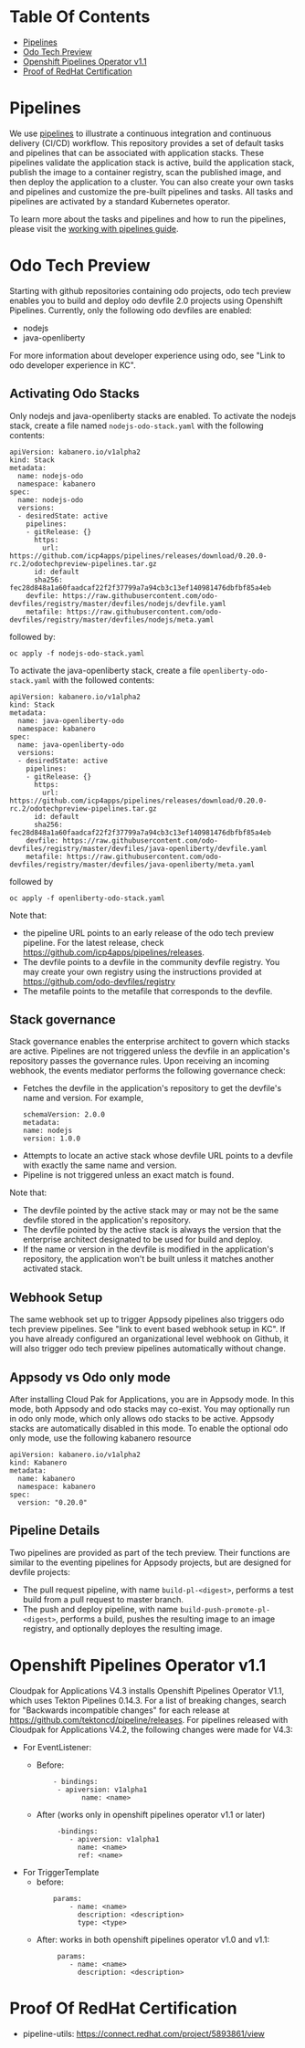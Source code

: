 # Table Of Contents

- [Pipelines](#Pipelines)
- [Odo Tech Preview](#Odo-Tech-Preview)
- [Openshift Pipelines Operator v1.1](#Openshift-Pipelines-Operator-v11)
- [Proof of RedHat Certification](#Proof-Of-RedHat-Certification)

# Pipelines

We use [pipelines](https://github.com/tektoncd/pipeline/tree/master/docs#usage) to illustrate a continuous integration and continuous delivery (CI/CD) workflow. This repository provides a set of default tasks and pipelines that can be associated with application stacks. These pipelines validate the application stack is active, build the application stack, publish the image to a container registry, scan the published image, and then deploy the application to a cluster. You can also create your own tasks and pipelines and customize the pre-built pipelines and tasks. All tasks and pipelines are activated by a standard Kubernetes operator.

To learn more about the tasks and pipelines and how to run the pipelines, please visit the [working with pipelines guide](https://kabanero.io/guides/working-with-pipelines/).


# Odo Tech Preview

Starting with github repositories containing odo projects, odo tech preview enables you to build and deploy odo devfile 2.0 projects using Openshift Pipelines. Currently, only the following odo devfiles are enabled:
- nodejs
- java-openliberty

For more information about developer experience using odo, see "Link to odo developer experience in KC".


## Activating Odo Stacks

Only nodejs and java-openliberty stacks are enabled. 
To activate the nodejs stack, create a file named `nodejs-odo-stack.yaml` with the following contents:

```
apiVersion: kabanero.io/v1alpha2
kind: Stack
metadata:
  name: nodejs-odo
  namespace: kabanero
spec:
  name: nodejs-odo
  versions:
  - desiredState: active
    pipelines:
    - gitRelease: {}
      https:
        url: https://github.com/icp4apps/pipelines/releases/download/0.20.0-rc.2/odotechpreview-pipelines.tar.gz
      id: default
      sha256: fec28d848a1a60faadcaf22f2f37799a7a94cb3c13ef140981476dbfbf85a4eb
    devfile: https://raw.githubusercontent.com/odo-devfiles/registry/master/devfiles/nodejs/devfile.yaml
    metafile: https://raw.githubusercontent.com/odo-devfiles/registry/master/devfiles/nodejs/meta.yaml
```

followed by:

```
oc apply -f nodejs-odo-stack.yaml
```

To activate the java-openliberty stack, create a file `openliberty-odo-stack.yaml` with the followed contents:

```
apiVersion: kabanero.io/v1alpha2
kind: Stack
metadata:
  name: java-openliberty-odo
  namespace: kabanero
spec:
  name: java-openliberty-odo
  versions:
  - desiredState: active
    pipelines:
    - gitRelease: {}
      https:
        url: https://github.com/icp4apps/pipelines/releases/download/0.20.0-rc.2/odotechpreview-pipelines.tar.gz
      id: default
      sha256: fec28d848a1a60faadcaf22f2f37799a7a94cb3c13ef140981476dbfbf85a4eb
    devfile: https://raw.githubusercontent.com/odo-devfiles/registry/master/devfiles/java-openliberty/devfile.yaml
    metafile: https://raw.githubusercontent.com/odo-devfiles/registry/master/devfiles/java-openliberty/meta.yaml
```

followed by

```
oc apply -f openliberty-odo-stack.yaml
```

Note that:
- the pipeline URL points to an early release of the odo tech preview pipeline. For the latest release, check https://github.com/icp4apps/pipelines/releases.
- The devfile points to a devfile in the community devfile registry. You may create your own registry using the instructions provided at https://github.com/odo-devfiles/registry
- The metafile points to the metafile that corresponds to the devfile.

## Stack governance

Stack governance enables the enterprise architect to govern which stacks are active. 
Pipelines are not triggered unless the devfile in an application's repository passes the governance rules.
Upon receiving an incoming webhook, the events mediator performs the following governance check:

- Fetches the devfile in the application's repository to get the devfile's name and version. For example,
  ```
  schemaVersion: 2.0.0
  metadata:
  name: nodejs
  version: 1.0.0
  ```
- Attempts to locate an active stack whose devfile URL points to a devfile with exactly the same name and version.
- Pipeline is not triggered unless an exact match is found.

Note that:

- The devfile pointed by the active stack may or may not be the same devfile stored in the application's repository.
- The devfile pointed by the active stack is always the version that the enterprise architect designated to be used for build and deploy.
- If the name or version in the devfile is modified in the application's repository, the application won't be built unless it matches another activated stack.

## Webhook Setup

The same webhook set up to trigger Appsody pipelines also triggers odo tech preview pipelines. See "link to event based webhook setup in KC". If you have already configured an organizational level webhook on Github, it will also trigger odo tech preview pipelines automatically without change.

## Appsody vs Odo only mode

After installing Cloud Pak for Applications, you are in Appsody mode. In this mode, both Appsody and odo stacks may co-exist.  You may optionally run in odo only mode, which only allows odo stacks to be active. Appsody stacks are automatically disabled in this mode. To enable the optional odo only mode, use the following kabanero resource 

```
apiVersion: kabanero.io/v1alpha2
kind: Kabanero
metadata:
  name: kabanero
  namespace: kabanero
spec:
  version: "0.20.0"
```

## Pipeline Details

Two pipelines are provided as part of the tech preview. Their functions are similar to the eventing pipelines for Appsody projects, but are designed for devfile projects:

- The pull request pipeline, with name `build-pl-<digest>`, performs a test build from a pull request to master branch.
- The push and deploy pipeline, with name `build-push-promote-pl-<digest>`, performs a build, pushes the resulting image to an image registry, and optionally deployes the resulting image.

<a name="Openshift-Pipelines-Operator-v11"></a>
# Openshift Pipelines Operator v1.1

Cloudpak for Applications V4.3 installs Openshift Pipelines Operator V1.1, which uses Tekton Pipelines 0.14.3. 
For a list of breaking changes, search for "Backwards incompatible changes" for each release at https://github.com/tektoncd/pipeline/releases. For pipelines released with Cloudpak for Applications V4.2, the following changes were made for V4.3:

- For EventListener:
  - Before:
     ```
         - bindings:
          - apiversion: v1alpha1
                name: <name>
     ```
  
  - After (works only in openshift pipelines operator v1.1 or later)
     ```
          -bindings:
             - apiversion: v1alpha1
               name: <name>
               ref: <name>
      ```
- For TriggerTemplate
  - before:
     ```
         params:
             - name: <name>
               description: <description>
               type: <type>
     ```
  - After: works in both openshift pipelines operator v1.0 and v1.1:
     ```
          params:
             - name: <name>
               description: <description>
     ```

# Proof Of RedHat Certification

- pipeline-utils: https://connect.redhat.com/project/5893861/view
